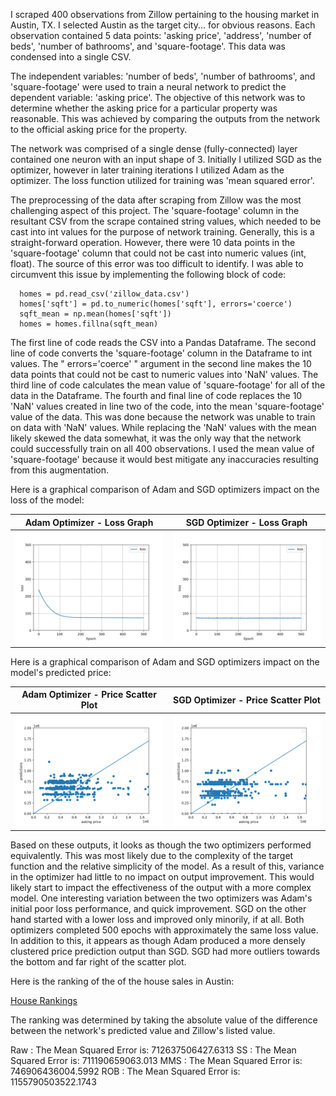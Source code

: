 I scraped 400 observations from Zillow pertaining to the housing market in Austin, TX. I selected Austin as the target city... for obvious reasons. Each observation contained 5 data points: 'asking price', 'address', 'number of beds', 'number of bathrooms', and 'square-footage'. This data was condensed into a single CSV. 

The independent variables: 'number of beds', 'number of bathrooms', and 'square-footage' were used to train a neural network to predict the dependent variable: 'asking price'. The objective of this network was to determine whether the asking price for a particular property was reasonable. This was achieved by comparing the outputs from the network to the official asking price for the property. 

The network was comprised of a single dense (fully-connected) layer contained one neuron with an input shape of 3. Initially I utilized SGD as the optimizer, however in later training iterations I utilized Adam as the optimizer. The loss function utilized for training was 'mean squared error'. 

The preprocessing of the data after scraping from Zillow was the most challenging aspect of this project. The 'square-footage' column in the resultant CSV from the scrape contained string values, which needed to be cast into int values for the purpose of network training. Generally, this is a straight-forward operation. However, there were 10 data points in the 'square-footage' column that could not be cast into numeric values (int, float). The source of this error was too difficult to identify. I was able to circumvent this issue by implementing the following block of code:

      homes = pd.read_csv('zillow_data.csv')
      homes['sqft'] = pd.to_numeric(homes['sqft'], errors='coerce')
      sqft_mean = np.mean(homes['sqft'])
      homes = homes.fillna(sqft_mean)

The first line of code reads the CSV into a Pandas Dataframe. The second line of code converts the 'square-footage' column in the Dataframe to int values. The " errors='coerce' " argument in the second line makes the 10 data points that could not be cast to numeric values into 'NaN' values. The third line of code calculates the mean value of 'square-footage' for all of the data in the Dataframe. The fourth and final line of code replaces the 10 'NaN' values created in line two of the code, into the mean 'square-footage' value of the data. This was done because the network was unable to train on data with 'NaN' values. While replacing the 'NaN' values with the mean likely skewed the data somewhat, it was the only way that the network could successfully train on all 400 observations. I used the mean value of 'square-footage' because it would best mitigate any inaccuracies resulting from this augmentation. 


Here is a graphical comparison of Adam and SGD optimizers impact on the loss of the model: 

Adam Optimizer - Loss Graph  |  SGD Optimizer - Loss Graph
:-------------------------:|:-------------------------:
![Adam Optimizer - Loss Graph](adam_loss_graph.png)  |  ![SGD Optimizer - Loss Graph](sgd_loss_graph.png)


Here is a graphical comparison of Adam and SGD optimizers impact on the model's predicted price: 

Adam Optimizer - Price Scatter Plot  |  SGD Optimizer - Price Scatter Plot
:-------------------------:|:-------------------------:
![Adam Optimizer - Price Scatter Plot](adam_price_scatter.png)  |  ![SGD Optimizer - Price Scatter Plot](sgd_price_scatter.png)

Based on these outputs, it looks as though the two optimizers performed equivalently. This was most likely due to the complexity of the target function and the relative simplicity of the model. As a result of this, variance in the optimizer had little to no impact on output improvement. This would likely start to impact the effectiveness of the output with a more complex model. One interesting variation between the two optimizers was Adam's initial poor loss performance, and quick improvement. SGD on the other hand started with a lower loss and improved only minorily, if at all. Both optimizers completed 500 epochs with approximately the same loss value. In addition to this, it appears as though Adam produced a more densely clustered price prediction output than SGD. SGD had more outliers towards the bottom and far right of the scatter plot.

Here is the ranking of the of the house sales in Austin:

[House Rankings](answer.csv)

The ranking was determined by taking the absolute value of the difference between the network's predicted value and Zillow's listed value. 

Raw : The Mean Squared Error is:  712637506427.6313
SS : The Mean Squared Error is:  711190659063.013
MMS : The Mean Squared Error is:  746906436004.5992
ROB : The Mean Squared Error is:  1155790503522.1743

